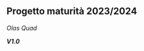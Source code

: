 **Progetto maturità 2023/2024**
-------------------------------------------
*Olas Quad*

***V1.0***
